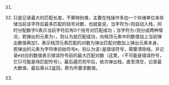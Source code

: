 31. 

32. 只是记录最大的匹配长度，不算特别难，主要在栈操作多加一个存储单位来存储当前该字符后最多匹配的括号对数，也就是说，当字符为`(`则自动入栈，同时分配数字0表示当前字符后有0个括号对匹配成功；当字符为`)`则分成两种情况，若弹出的元素为`(`，则认为是匹配成功，向栈顶元素中的数值加上当前弹出数值再加1，表示栈顶元素匹配的对数为弹出匹配对数加上弹出元素本身，若弹出的元素为字符串初始符号`#`，则认为该`)`是错误符号，需要清除栈，并记录`#`对应的数值表示错误符号前的最大匹配对数（这里，`(`不可能是错误符号，它只可能是待匹配符号）。最后遍历完毕后，依次弹出栈，直至清空，记录最大数值，最后乘以2返回，即为所要求数值。

33. 